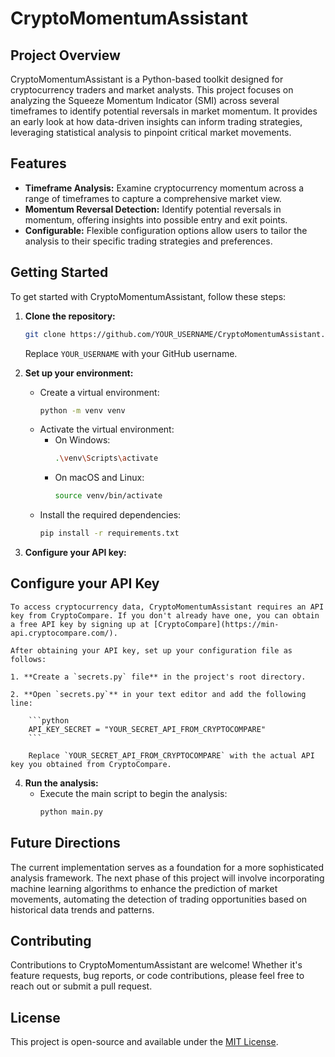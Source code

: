 # CryptoMomentumAssistant

## Project Overview

CryptoMomentumAssistant is a Python-based toolkit designed for cryptocurrency traders and market analysts. This project focuses on analyzing the Squeeze Momentum Indicator (SMI) across several timeframes to identify potential reversals in market momentum. It provides an early look at how data-driven insights can inform trading strategies, leveraging statistical analysis to pinpoint critical market movements.

## Features

- **Timeframe Analysis:** Examine cryptocurrency momentum across a range of timeframes to capture a comprehensive market view.
- **Momentum Reversal Detection:** Identify potential reversals in momentum, offering insights into possible entry and exit points.
- **Configurable:** Flexible configuration options allow users to tailor the analysis to their specific trading strategies and preferences.

## Getting Started

To get started with CryptoMomentumAssistant, follow these steps:

1. **Clone the repository:**
   ```bash
   git clone https://github.com/YOUR_USERNAME/CryptoMomentumAssistant.git
   ```
   Replace `YOUR_USERNAME` with your GitHub username.

2. **Set up your environment:**
   - Create a virtual environment:
     ```bash
     python -m venv venv
     ```
   - Activate the virtual environment:
     - On Windows:
       ```bash
       .\venv\Scripts\activate
       ```
     - On macOS and Linux:
       ```bash
       source venv/bin/activate
       ```
   - Install the required dependencies:
     ```bash
     pip install -r requirements.txt
     ```

3. **Configure your API key:**
  ## Configure your API Key

    To access cryptocurrency data, CryptoMomentumAssistant requires an API key from CryptoCompare. If you don't already have one, you can obtain a free API key by signing up at [CryptoCompare](https://min-api.cryptocompare.com/).

    After obtaining your API key, set up your configuration file as follows:

    1. **Create a `secrets.py` file** in the project's root directory.

    2. **Open `secrets.py`** in your text editor and add the following line:

        ```python
        API_KEY_SECRET = "YOUR_SECRET_API_FROM_CRYPTOCOMPARE"
        ```

        Replace `YOUR_SECRET_API_FROM_CRYPTOCOMPARE` with the actual API key you obtained from CryptoCompare.




4. **Run the analysis:**
   - Execute the main script to begin the analysis:
     ```bash
     python main.py
     ```

## Future Directions

The current implementation serves as a foundation for a more sophisticated analysis framework. The next phase of this project will involve incorporating machine learning algorithms to enhance the prediction of market movements, automating the detection of trading opportunities based on historical data trends and patterns.

## Contributing

Contributions to CryptoMomentumAssistant are welcome! Whether it's feature requests, bug reports, or code contributions, please feel free to reach out or submit a pull request.

## License

This project is open-source and available under the [MIT License](LICENSE).